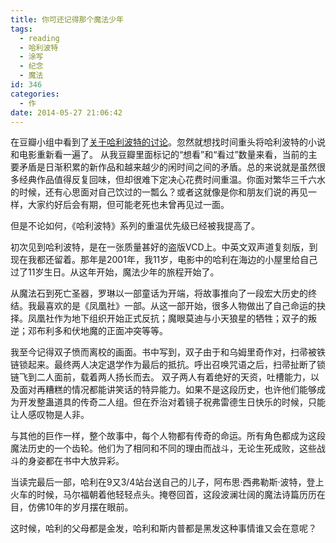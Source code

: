 ```yaml
---
title: 你可还记得那个魔法少年
tags:
  - reading
  - 哈利波特
  - 涂写
  - 纪念
  - 魔法
id: 346
categories:
  - 作
date: 2014-05-27 21:06:42
---
```


在豆瓣小组中看到了[关于哈利波特的讨论](http://www.douban.com/group/topic/53043173/)。忽然就想找时间重头将哈利波特的小说和电影重新看一遍了。
从我豆瓣里面标记的“想看”和“看过”数量来看，当前的主要矛盾是日渐积累的新作品和越来越少的闲时间之间的矛盾。总的来说就是虽然很多经典作品值得反复回味，但却很难下定决心花费时间重温。你面对繁华三千六水的时候，还有心思面对自己饮过的一瓢么？或者这就像是你和朋友们说的再见一样，大家约好后会有期，但可能老死也未曾再见过一面。

但是不论如何，《哈利波特》系列的重温优先级已经被我提高了。

初次见到哈利波特，是在一张质量甚好的盗版VCD上。中英文双声道复刻版，到现在我都还留着。那年是2001年，我11岁，电影中的哈利在海边的小屋里给自己过了11岁生日。从这年开始，魔法少年的旅程开始了。

从魔法石到死亡圣器，罗琳以一部童话为开端，将故事推向了一段宏大历史的终结。我最喜欢的是《凤凰社》一部。从这一部开始，很多人物做出了自己命运的抉择。凤凰社作为地下组织开始正式反抗；魔眼莫迪与小天狼星的牺牲；双子的叛逆；邓布利多和伏地魔的正面冲突等等。

我至今记得双子愤而离校的画面。书中写到，双子由于和乌姆里奇作对，扫帚被铁链锁起来。最终两人决定退学作为最后的抵抗。呼出召唤咒语之后，扫帚扯断了锁链飞到二人面前，载着两人扬长而去。
双子两人有着绝好的天资，吐槽能力，以及面对再糟糕的情况都能讲笑话的特异能力。如果不是这段历史，也许他们能够成为开发整蛊道具的传奇二人组。但在乔治对着镜子祝弗雷德生日快乐的时候，只能让人感叹物是人非。

与其他的巨作一样，整个故事中，每个人物都有传奇的命运。所有角色都成为这段魔法历史的一个齿轮。他们为了相同和不同的理由而战斗，无论生死成败，这些战斗的身姿都在书中大放异彩。

当读完最后一部，哈利在9又3/4站台送自己的儿子，阿布思·西弗勒斯·波特，登上火车的时候，马尔福朝着他轻轻点头。掩卷回首，这段波澜壮阔的魔法诗篇历历在目，仿佛10年的岁月摆在眼前。

这时候，哈利的父母都是金发，哈利和斯内普都是黑发这种事情谁又会在意呢？